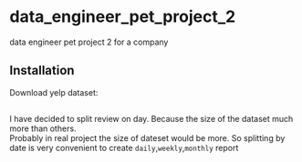 # data_engineer_pet_project_2
data engineer pet project 2 for a company


## Installation
Download yelp dataset:

##

I have decided to split review on day. Because the size of the dataset much more than others.   
Probably in real project the size of dateset would be more.
So splitting by date is very convenient to create `daily`,`weekly`,`monthly` report
